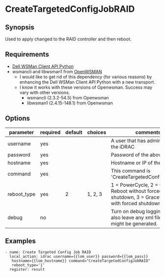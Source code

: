 # CreateTargetedConfigJobRAID

## Synopsis

Used to apply changed to the RAID controller and then reboot.

## Requirements

* [Dell WSMan Client API Python](https://github.com/hbeatty/dell-wsman-client-api-python)
* wsmancli and libwsman1 from [OpenWSMAN](https://openwsman.github.io/)
  * I would like to get rid of this dependency (for various reasons) by enhancing the Dell WSMan Client API Python with a new transport.
  * I know it works with these versions of Openwsman. Success may vary with other versions.
    * wsmancli (2.3.2-54.5) from Openwsman
    * libwsman1 (2.4.15-148.1) from Openwsman

## Options

| parameter   | required | default | choices   | comments                                      |
| ---------   | -------- | ------- | -------   | --------                                      |
| username    | yes      |         |           | A user that has admin access to the iDRAC     |
| password    | yes      |         |           | Password of the above user                    |
| hostname    | yes      |         |           | Hostname or IP of the iDRAC                   |
| command     | yes      |         |           | This command is 'CreateTargetedConfigJobRAID' |
| reboot_type | yes      | 2       | 1, 2, 3   | 1 = PowerCycle, 2 = Graceful Reboot without forced shutdown, 3 = Graceful reboot with forced shutdown |
| debug       | no       |         |           | Turn on debug logging. This will also leave any xml files that might be generated. |

## Examples

```
- name: Create Targeted Config Job RAID
  local_action: idrac username={{lom_user}} password={{lom_pass}}
   hostname={{lom_hostname}} command="CreateTargetedConfigJobRAID"
   reboot_type='1'
  register: result
```  
